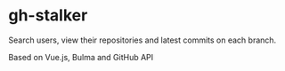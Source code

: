 # gh-stalker
Search users, view their repositories and latest commits on each branch.

Based on Vue.js, Bulma and GitHub API
